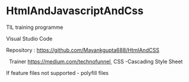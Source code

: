 # HtmlAndJavascriptAndCss
TIL training programme 

Visual Studio Code

Repository :
https://github.com/Mayankgupta688/HtmlAndCSS

  Trainer https://medium.com/technofunnel 
CSS -Cascading Style Sheet   

If feature files not supported -  polyfill files
